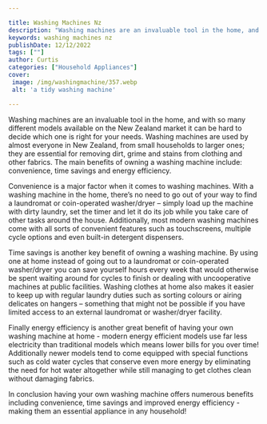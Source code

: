 ```yaml
---

title: Washing Machines Nz
description: "Washing machines are an invaluable tool in the home, and with so many different models available on the New Zealand market it can ...check it out to learn"
keywords: washing machines nz
publishDate: 12/12/2022
tags: [""]
author: Curtis
categories: ["Household Appliances"]
cover: 
 image: /img/washingmachine/357.webp
 alt: 'a tidy washing machine'

---
```


Washing machines are an invaluable tool in the home, and with so many different models available on the New Zealand market it can be hard to decide which one is right for your needs. Washing machines are used by almost everyone in New Zealand, from small households to larger ones; they are essential for removing dirt, grime and stains from clothing and other fabrics. The main benefits of owning a washing machine include: convenience, time savings and energy efficiency. 

Convenience is a major factor when it comes to washing machines. With a washing machine in the home, there’s no need to go out of your way to find a laundromat or coin-operated washer/dryer – simply load up the machine with dirty laundry, set the timer and let it do its job while you take care of other tasks around the house. Additionally, most modern washing machines come with all sorts of convenient features such as touchscreens, multiple cycle options and even built-in detergent dispensers. 

Time savings is another key benefit of owning a washing machine. By using one at home instead of going out to a laundromat or coin-operated washer/dryer you can save yourself hours every week that would otherwise be spent waiting around for cycles to finish or dealing with uncooperative machines at public facilities. Washing clothes at home also makes it easier to keep up with regular laundry duties such as sorting colours or airing delicates on hangers – something that might not be possible if you have limited access to an external laundromat or washer/dryer facility. 

Finally energy efficiency is another great benefit of having your own washing machine at home - modern energy efficient models use far less electricity than traditional models which means lower bills for you over time! Additionally newer models tend to come equipped with special functions such as cold water cycles that conserve even more energy by eliminating the need for hot water altogether while still managing to get clothes clean without damaging fabrics. 

In conclusion having your own washing machine offers numerous benefits including convenience, time savings and improved energy efficiency - making them an essential appliance in any household!
